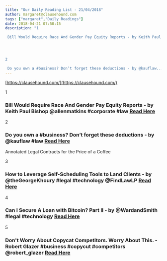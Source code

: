 ```yaml
---
title: "Our Daily Reading List - 21/04/2018"
author: margaret@clausehound.com
tags: ["margaret","Daily Readings"]
date: 2018-04-21 07:50:15
description: "1

 Bill Would Require Race And Gender Pay Equity Reports - by Keith Paul Bishop @allenmatkins #corporate #law Read Here

 


2

 Do you own a #business? Don’t forget these deductions - by @kauflaw..."
---
```


[https://clausehound.com/](https://clausehound.com/)

1

###  Bill Would Require Race And Gender Pay Equity Reports - by Keith Paul Bishop @allenmatkins #corporate #law [Read Here](https://www.calcorporatelaw.com/bill-would-require-race-and-gender-pay-equity-reports)

 

2

###  Do you own a #business? Don’t forget these deductions - by @kauflaw #law [Read Here](https://www.kauflaw.net/blog/2018/04/do-you-own-a-business-dont-forget-these-deductions.shtml)

Annotated Legal Contracts
for the Price of a Coffee

3

###  How to Leverage Self-Scheduling Tools to Land Clients - by @theGeorgeKhoury #legal #technology @FindLawLP [Read Here](http://blogs.findlaw.com/technologist/2018/04/how-to-leverage-self-scheduling-tools-to-land-clients.html)

 

4

###  Can I Secure A Loan with Bitcoin? Part II - by @WardandSmith #legal #technology [Read Here](https://www.jdsupra.com/legalnews/can-i-secure-a-loan-with-bitcoin-part-ii-44855/)

 

5

###  Don't Worry About Copycat Competitors. Worry About This. - Robert Glazer #business #copycut #competitors @robert_glazer [Read Here](https://www.forbes.com/sites/robertglazer/2018/04/03/dont-worry-about-copycat-competitors-worry-about-this/#18767ca85e2a)

 
